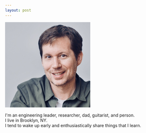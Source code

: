 ```yaml
---
layout: post
---
```

![it me.](/headshot.png "Me.")  
  
I'm an engineering leader, researcher, dad, guitarist, and person.  
I live in Brooklyn, NY.  
I tend to wake up early and enthusiastically share things that I learn.  
